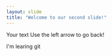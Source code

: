 ```yaml
---
layout: slide
title: "Welcome to our second slide!"
---
```

Your text
Use the left arrow to go back!

I'm learing git
